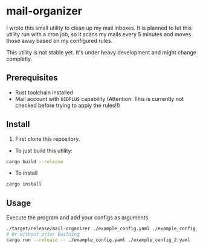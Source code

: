 # mail-organizer

I wrote this small utility to clean up my mail inboxes. It is planned to let this utility run with a cron job, so it scans my mails every 5 minutes and moves those away based on my configured rules.

This utility is not stable yet. It's under heavy development and might change completly.

## Prerequisites

- Rust toolchain installed
- Mail account with `UIDPLUS` capability (Attention: This is currently not checked before trying to apply the rules!!)

## Install

1. First clone this repository.

- To just build this utility:
```bash
cargo build --release
```
- To install
```bash
cargo install
```

## Usage

Execute the program and add your configs as arguments.

```bash
./target/release/mail-organizer ./example_config.yaml ./example_config_2.yaml
# Or without prior building
cargo run --release -- ./example_config.yaml ./example_config_2.yaml
```
